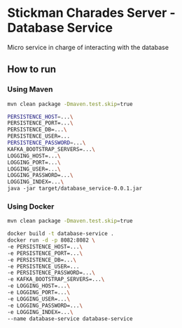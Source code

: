 # Stickman Charades Server - Database Service

Micro service in charge of interacting with the database

## How to run

### Using Maven

```sh
mvn clean package -Dmaven.test.skip=true

PERSISTENCE_HOST=...\
PERSISTENCE_PORT=...\
PERSISTENCE_DB=...\
PERSISTENCE_USER=...
PERSISTENCE_PASSWORD=...\
KAFKA_BOOTSTRAP_SERVERS=...\
LOGGING_HOST=...\
LOGGING_PORT=...\
LOGGING_USER=...\
LOGGING_PASSWORD=...\
LOGGING_INDEX=...\
java -jar target/database_service-0.0.1.jar
```

### Using Docker

```sh
mvn clean package -Dmaven.test.skip=true

docker build -t database-service .
docker run -d -p 8082:8082 \
-e PERSISTENCE_HOST=...\
-e PERSISTENCE_PORT=...\
-e PERSISTENCE_DB=...\
-e PERSISTENCE_USER=...
-e PERSISTENCE_PASSWORD=...\
-e KAFKA_BOOTSTRAP_SERVERS=...\
-e LOGGING_HOST=...\
-e LOGGING_PORT=...\
-e LOGGING_USER=...\
-e LOGGING_PASSWORD=...\
-e LOGGING_INDEX=...\
--name database-service database-service
```
